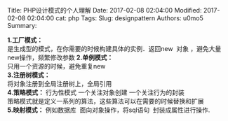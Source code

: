 Title: PHP设计模式的个人理解
Date: 2017-02-08 02:04:00
Modified: 2017-02-08 02:04:00
cat: php
Tags: 
Slug: designpattern
Authors: u0mo5 
Summary: 

**1.工厂模式：**  
是生成型的模式，在你需要的时候构建具体的实例．返回new &nbsp;对象 ，避免大量new操作，频繁修改参数
**2.单例模式：**  
只用一个资源的时候，避免重复new  
**3.注册树模式：**  
将对象注册到全局注册树上，全局引用  
**4.策略模式：**
行为性模式 一个关注对象创建 一个关注行为的封装  
策略模式就是定义一系列的算法，这些算法可以在需要的时候替换和扩展  
**5.映射模式：**
例如数据库 &nbsp;面向对象操作，将sql语句 &nbsp;封装成属性进行操作.  
